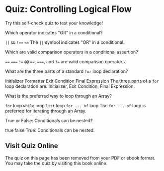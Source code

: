 # Quiz: Controlling Logical Flow

Try this self-check quiz to test your knowledge!

<quiz name="">
    <question>
        <p>Which operator indicates "OR" in a conditional?</p>
        <answer correct><code>||</code></answer>
        <answer><code>&&</code></answer>
        <answer><code>!==</code></answer>
        <answer><code><=</code></answer>
        <explanation>The <code>||</code> symbol indicates "OR" in a conditional.</explanation>
    </question>
    <question multiple>
        <p>Which are valid comparison operators in a conditional assertion?</p>
        <answer correct><code>==</code></answer>
        <answer correct><code>===</code></answer>
        <answer correct><code>!=</code></answer>
        <answer><code>@@</code></answer>
        <explanation><code>==</code>, <code>===</code>, and <code>!=</code> are valid comparison operators.</explanation>
    </question>
    <question multiple>
        <p>What are the three parts of a standard <code>for</code> loop declaration?</p>
        <answer correct>Initializer</answer>
        <answer>Formatter</answer>
        <answer correct>Exit Condition</answer>
        <answer correct>Final Expression</answer>
        <explanation>The three parts of a <code>for</code> loop declaration are: Initializer, Exit Condition, Final Expression.</explanation>
    </question>
    <question>
        <p>What is the preferred way to loop through an Array?</p>
        <answer><code>for</code> loop</answer>
        <answer ><code>while</code> loop</answer>
        <answer><code>list</code> loop</answer>
        <answer correct><code>for ... of</code> loop</answer>
        <explanation>The <code>for ... of</code> loop is preferred for iterating through an Array.</explanation>
    </question>
    <question>
        <p>True or False: Conditionals can be nested?</p>
        <answer correct>true</answer>
        <answer>false</answer>
        <explanation>True: Conditionals can be nested.</explanation>
    </question>  
</quiz>

<div class="no-quiz">
     <h2>Visit Quiz Online</h2>
     <p> 
         The quiz on this page has been removed from your PDF 
         or ebook format. You may take the quiz by visiting
         this book online.
     </p>
</div>
